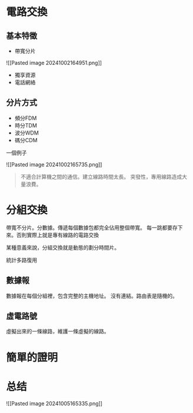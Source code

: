 # 電路交換

## 基本特徵
- 帶寬分片

![[Pasted image 20241002164951.png]]
- 獨享資源
- 電話網絡

## 分片方式

- 頻分FDM
- 時分TDM
- 波分WDM
- 碼分CDM

一個例子

![[Pasted image 20241002165735.png]]

>不適合計算機之間的通信。建立線路時間太長。
>突發性，專用線路造成大量浪費。


# 分組交換

帶寬不分片。分數據。傳遞每個數據包都完全佔用整個帶寬。
每一跳都要存下來。否則實際上就是專有線路的電路交換

某種意義來說，分組交換就是動態的劃分時間片。

統計多路復用


## 數據報
數據報在每個分組裡，包含完整的主機地址。
沒有連結。路由表是隨機的。
## 虛電路號
虛擬出來的一條線路，維護一條虛擬的線路。

# 簡單的證明


# 总结
![[Pasted image 20241005165335.png]]
